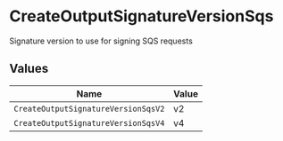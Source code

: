 # CreateOutputSignatureVersionSqs

Signature version to use for signing SQS requests


## Values

| Name                                | Value                               |
| ----------------------------------- | ----------------------------------- |
| `CreateOutputSignatureVersionSqsV2` | v2                                  |
| `CreateOutputSignatureVersionSqsV4` | v4                                  |